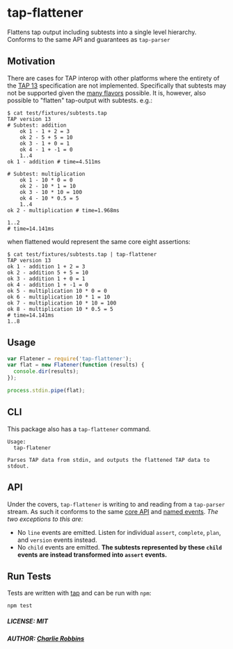 # tap-flattener

Flattens tap output including subtests into a single level hierarchy. Conforms to the same API and guarantees as `tap-parser`

## Motivation

There are cases for TAP interop with other platforms where the entirety of the [TAP 13] specification are not implemented. Specifically that subtests may not be supported given the [many flavors][subtests] possible. It is, however, also possible to "flatten" tap-output with subtests. e.g.:

```
$ cat test/fixtures/subtests.tap
TAP version 13
# Subtest: addition
    ok 1 - 1 + 2 = 3
    ok 2 - 5 + 5 = 10
    ok 3 - 1 + 0 = 1
    ok 4 - 1 + -1 = 0
    1..4
ok 1 - addition # time=4.511ms

# Subtest: multiplication
    ok 1 - 10 * 0 = 0
    ok 2 - 10 * 1 = 10
    ok 3 - 10 * 10 = 100
    ok 4 - 10 * 0.5 = 5
    1..4
ok 2 - multiplication # time=1.968ms

1..2
# time=14.141ms
```

when flattened would represent the same core eight assertions:

```
$ cat test/fixtures/subtests.tap | tap-flattener
TAP version 13
ok 1 - addition 1 + 2 = 3
ok 2 - addition 5 + 5 = 10
ok 3 - addition 1 + 0 = 1
ok 4 - addition 1 + -1 = 0
ok 5 - multiplication 10 * 0 = 0
ok 6 - multiplication 10 * 1 = 10
ok 7 - multiplication 10 * 10 = 100
ok 8 - multiplication 10 * 0.5 = 5
# time=14.141ms
1..8
```

## Usage

``` js
var Flatener = require('tap-flattener');
var flat = new Flatener(function (results) {
  console.dir(results);
});

process.stdin.pipe(flat);
```

## CLI

This package also has a `tap-flattener` command.

```
Usage:
  tap-flatener

Parses TAP data from stdin, and outputs the flattened TAP data to stdout.
```

## API

Under the covers, `tap-flattener` is writing to and reading from a `tap-parser` stream. As such it conforms to the same [core API] and [named events]. _The two exceptions to this are:_

- No `line` events are emitted. Listen for individual `assert`, `complete`, `plan`, and `version` events instead.
- No `child` events are emitted. **The subtests represented by these `child` events are instead transformed into `assert` events.**

## Run Tests

Tests are written with [tap] and can be run with `npm`:

```
npm test
```

##### LICENSE: MIT
##### AUTHOR: [Charlie Robbins](https://github.com/indexzero)

[core API]: https://github.com/tapjs/tap-parser#methods
[named events]: https://github.com/tapjs/tap-parser#events
[subtests]: https://github.com/tapjs/tap-parser#subtests
[TAP 13]: https://testanything.org/tap-version-13-specification.html
[tap]: http://www.node-tap.org/
